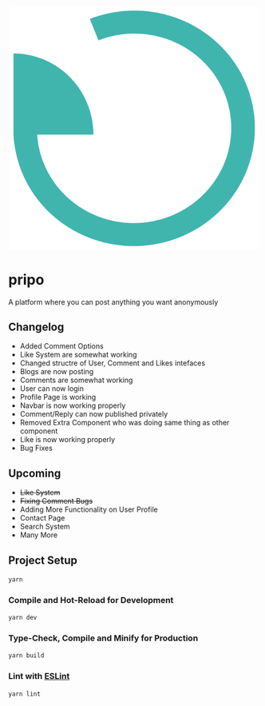 <p align="center">
<img width="500" src="public/icon.png" alt="logo">
</p>

# pripo
A platform where you can post anything you want anonymously
## Changelog
- Added Comment Options
- Like System are somewhat working
- Changed structre of User, Comment and Likes intefaces
- Blogs are now posting
- Comments are somewhat working 
- User can now login
- Profile Page is working
- Navbar is now working properly
- Comment/Reply can now published privately
- Removed Extra Component who was doing same thing as other component
- Like is now working properly
- Bug Fixes

## Upcoming
- ~~Like System~~
- ~~Fixing Comment Bugs~~
- Adding More Functionality on User Profile
- Contact Page
- Search System
- Many More

## Project Setup

```sh
yarn
```

### Compile and Hot-Reload for Development

```sh
yarn dev
```

### Type-Check, Compile and Minify for Production

```sh
yarn build
```

### Lint with [ESLint](https://eslint.org/)

```sh
yarn lint
```
